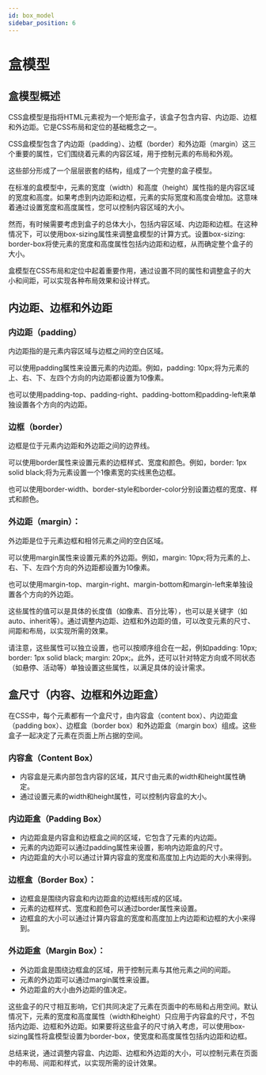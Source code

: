 ```yaml
---
id: box_model
sidebar_position: 6
---
```


# 盒模型

## 盒模型概述
CSS盒模型是指将HTML元素视为一个矩形盒子，该盒子包含内容、内边距、边框和外边距。它是CSS布局和定位的基础概念之一。

CSS盒模型包含了内边距（padding）、边框（border）和外边距（margin）这三个重要的属性，它们围绕着元素的内容区域，用于控制元素的布局和外观。

这些部分形成了一个层层嵌套的结构，组成了一个完整的盒子模型。

在标准的盒模型中，元素的宽度（width）和高度（height）属性指的是内容区域的宽度和高度。如果考虑到内边距和边框，元素的实际宽度和高度会增加。这意味着通过设置宽度和高度属性，您可以控制内容区域的大小。

然而，有时候需要考虑到盒子的总体大小，包括内容区域、内边距和边框。在这种情况下，可以使用box-sizing属性来调整盒模型的计算方式。设置box-sizing: border-box将使元素的宽度和高度属性包括内边距和边框，从而确定整个盒子的大小。

盒模型在CSS布局和定位中起着重要作用，通过设置不同的属性和调整盒子的大小和间距，可以实现各种布局效果和设计样式。
## 内边距、边框和外边距
### 内边距（padding）
内边距指的是元素内容区域与边框之间的空白区域。

可以使用padding属性来设置元素的内边距。例如，padding: 10px;将为元素的上、右、下、左四个方向的内边距都设置为10像素。

也可以使用padding-top、padding-right、padding-bottom和padding-left来单独设置各个方向的内边距。
### 边框（border）
边框是位于元素内边距和外边距之间的边界线。

可以使用border属性来设置元素的边框样式、宽度和颜色。例如，border: 1px solid black;将为元素设置一个1像素宽的实线黑色边框。

也可以使用border-width、border-style和border-color分别设置边框的宽度、样式和颜色。
### 外边距（margin）：
外边距是位于元素边框和相邻元素之间的空白区域。

可以使用margin属性来设置元素的外边距。例如，margin: 10px;将为元素的上、右、下、左四个方向的外边距都设置为10像素。

也可以使用margin-top、margin-right、margin-bottom和margin-left来单独设置各个方向的外边距。

这些属性的值可以是具体的长度值（如像素、百分比等），也可以是关键字（如auto、inherit等）。通过调整内边距、边框和外边距的值，可以改变元素的尺寸、间距和布局，以实现所需的效果。

请注意，这些属性可以独立设置，也可以按顺序组合在一起，例如padding: 10px; border: 1px solid black; margin: 20px;。此外，还可以针对特定方向或不同状态（如悬停、活动等）单独设置这些属性，以满足具体的设计需求。
## 盒尺寸（内容、边框和外边距盒）
在CSS中，每个元素都有一个盒尺寸，由内容盒（content box）、内边距盒（padding box）、边框盒（border box）和外边距盒（margin box）组成。这些盒子一起决定了元素在页面上所占据的空间。
### 内容盒（Content Box）
- 内容盒是元素内部包含内容的区域，其尺寸由元素的width和height属性确定。
- 通过设置元素的width和height属性，可以控制内容盒的大小。
### 内边距盒（Padding Box）
- 内边距盒是内容盒和边框盒之间的区域，它包含了元素的内边距。
- 元素的内边距可以通过padding属性来设置，影响内边距盒的尺寸。
- 内边距盒的大小可以通过计算内容盒的宽度和高度加上内边距的大小来得到。
### 边框盒（Border Box）：
- 边框盒是围绕内容盒和内边距盒的边框线形成的区域。
- 元素的边框样式、宽度和颜色可以通过border属性来设置。
- 边框盒的大小可以通过计算内容盒的宽度和高度加上内边距和边框的大小来得到。
### 外边距盒（Margin Box）：
- 外边距盒是围绕边框盒的区域，用于控制元素与其他元素之间的间距。
- 元素的外边距可以通过margin属性来设置。
- 外边距盒的大小由外边距的值决定。

这些盒子的尺寸相互影响，它们共同决定了元素在页面中的布局和占用空间。默认情况下，元素的宽度和高度属性（width和height）只应用于内容盒的尺寸，不包括内边距、边框和外边距。如果要将这些盒子的尺寸纳入考虑，可以使用box-sizing属性将盒模型设置为border-box，使宽度和高度属性包括内边距和边框。

总结来说，通过调整内容盒、内边距、边框和外边距的大小，可以控制元素在页面中的布局、间距和样式，以实现所需的设计效果。